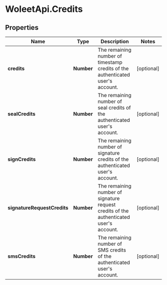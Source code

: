 # WoleetApi.Credits

## Properties

Name | Type | Description | Notes
------------ | ------------- | ------------- | -------------
**credits** | **Number** | The remaining number of timestamp credits of the authenticated user&#39;s account. | [optional] 
**sealCredits** | **Number** | The remaining number of seal credits of the authenticated user&#39;s account. | [optional] 
**signCredits** | **Number** | The remaining number of signature credits of the authenticated user&#39;s account. | [optional] 
**signatureRequestCredits** | **Number** | The remaining number of signature request credits of the authenticated user&#39;s account. | [optional] 
**smsCredits** | **Number** | The remaining number of SMS credits of the authenticated user&#39;s account. | [optional] 


